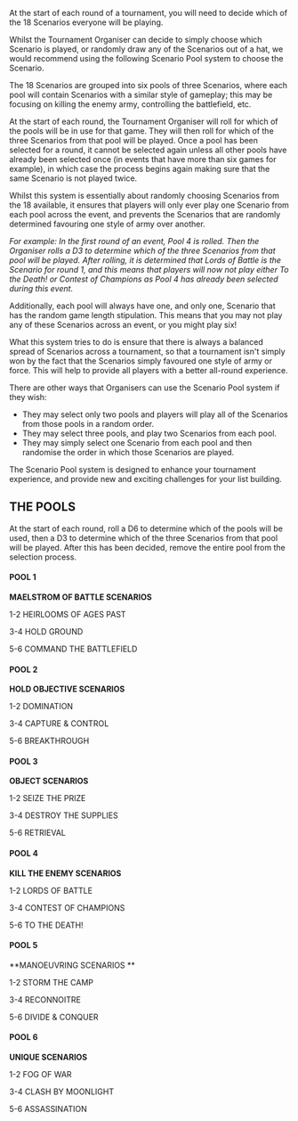 At the start of each round of a tournament, you will need to decide which of the 18 Scenarios everyone will be playing.

Whilst the Tournament Organiser can decide to simply choose which Scenario is played, or randomly draw any of the Scenarios out of a hat, we would recommend using the following Scenario Pool system to choose the Scenario.

The 18 Scenarios are grouped into six pools of three Scenarios, where each pool will contain Scenarios with a similar style of gameplay; this may be focusing on killing the enemy army, controlling the battlefield, etc.

At the start of each round, the Tournament Organiser will roll for which of the pools will be in use for that game. They will then roll for which of the three Scenarios from that pool will be played. Once a pool has been selected for a round, it cannot be selected again unless all other pools have already been selected once (in events that have more than six games for example), in which case the process begins again making sure that the same Scenario is not played twice.

Whilst this system is essentially about randomly choosing Scenarios from the 18 available, it ensures that players will only ever play one Scenario from each pool across the event, and prevents the Scenarios that are randomly determined favouring one style of army over another. 

*For example: In the first round of an event, Pool 4 is rolled. Then the Organiser rolls a D3 to determine which of the three Scenarios from that pool will be played. After rolling, it is determined that Lords of Battle is the Scenario for round 1, and this means that players will now not play either To the Death! or Contest of Champions as Pool 4 has already been selected during this event.*

Additionally, each pool will always have one, and only one, Scenario that has the random game length stipulation. This means that you may not play any of these Scenarios across an event, or you might play six!

What this system tries to do is ensure that there is always a balanced spread of Scenarios across a tournament, so that a tournament isn't simply won by the fact that the Scenarios simply favoured one style of army or force. This will help to provide all players with a better all-round
experience.

There are other ways that Organisers can use the Scenario Pool system if they wish:

* They may select only two pools and players will play all of the Scenarios from those pools in a random order.
* They may select three pools, and play two Scenarios from each pool.
* They may simply select one Scenario from each pool and then randomise the order in which those Scenarios are played.

The Scenario Pool system is designed to enhance your tournament experience, and provide new and exciting challenges for your list building.

## THE POOLS

At the start of each round, roll a D6 to determine which of the pools will be used, then a D3 to determine which of the three Scenarios from that pool will be played. After this has been decided, remove the entire pool from the selection process.

#### POOL 1

**MAELSTROM OF BATTLE SCENARIOS**

1-2 HEIRLOOMS OF AGES PAST

3-4 HOLD GROUND

5-6 COMMAND THE BATTLEFIELD

#### POOL 2 

**HOLD OBJECTIVE SCENARIOS**

1-2 DOMINATION

3-4 CAPTURE & CONTROL

5-6 BREAKTHROUGH

#### POOL 3 

**OBJECT SCENARIOS**

1-2 SEIZE THE PRIZE

3-4 DESTROY THE SUPPLIES

5-6 RETRIEVAL

#### POOL 4 

**KILL THE ENEMY SCENARIOS**

1-2 LORDS OF BATTLE

3-4 CONTEST OF CHAMPIONS 

5-6 TO THE DEATH!


#### POOL 5 

**MANOEUVRING SCENARIOS **

1-2 STORM THE CAMP

3-4 RECONNOITRE 

5-6 DIVIDE & CONQUER

#### POOL 6 

**UNIQUE SCENARIOS**

1-2 FOG OF WAR

3-4 CLASH BY MOONLIGHT

5-6 ASSASSINATION
